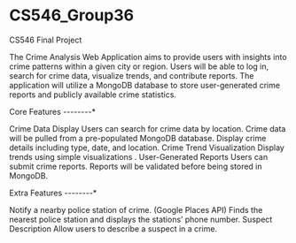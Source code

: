 # CS546_Group36
CS546 Final Project

The Crime Analysis Web Application aims to provide users with insights into crime patterns within a given city or region. Users will be able to log in, search for crime data, visualize trends, and contribute reports. The application will utilize a MongoDB database to store user-generated crime reports and publicly available crime statistics.

Core Features
*-*-*-*-*-*-*-*-*

Crime Data Display
Users can search for crime data by location.
Crime data will be pulled from a pre-populated MongoDB database.
Display crime details including type, date, and location.
Crime Trend Visualization
Display trends using simple visualizations .
User-Generated Reports
Users can submit crime reports.
Reports will be validated before being stored in MongoDB.


Extra Features
*-*-*-*-*-*-*-*-*

Notify a nearby police station of crime. (Google Places API)
Finds the nearest police station and displays the stations’ phone number.
Suspect Description
Allow users to describe a suspect in a crime.
